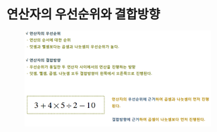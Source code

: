 # 연산자의 우선순위와 결합방향

<figure><img src="../../../../.gitbook/assets/image (22).png" alt=""><figcaption></figcaption></figure>
